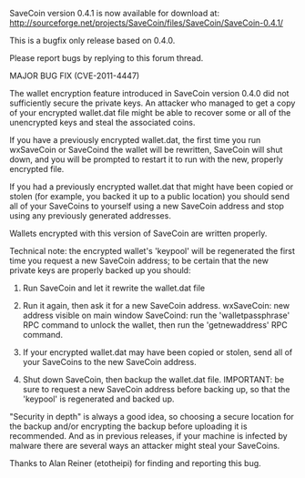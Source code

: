 SaveCoin version 0.4.1 is now available for download at:
http://sourceforge.net/projects/SaveCoin/files/SaveCoin/SaveCoin-0.4.1/

This is a bugfix only release based on 0.4.0.

Please report bugs by replying to this forum thread.

MAJOR BUG FIX  (CVE-2011-4447)

The wallet encryption feature introduced in SaveCoin version 0.4.0 did not sufficiently secure the private keys. An attacker who
managed to get a copy of your encrypted wallet.dat file might be able to recover some or all of the unencrypted keys and steal the
associated coins.

If you have a previously encrypted wallet.dat, the first time you run wxSaveCoin or SaveCoind the wallet will be rewritten, SaveCoin will
shut down, and you will be prompted to restart it to run with the new, properly encrypted file.

If you had a previously encrypted wallet.dat that might have been copied or stolen (for example, you backed it up to a public
location) you should send all of your SaveCoins to yourself using a new SaveCoin address and stop using any previously generated addresses.

Wallets encrypted with this version of SaveCoin are written properly.

Technical note: the encrypted wallet's 'keypool' will be regenerated the first time you request a new SaveCoin address; to be certain that the
new private keys are properly backed up you should:

1. Run SaveCoin and let it rewrite the wallet.dat file

2. Run it again, then ask it for a new SaveCoin address.
wxSaveCoin: new address visible on main window
SaveCoind: run the 'walletpassphrase' RPC command to unlock the wallet,  then run the 'getnewaddress' RPC command.

3. If your encrypted wallet.dat may have been copied or stolen, send all of your SaveCoins to the new SaveCoin address.

4. Shut down SaveCoin, then backup the wallet.dat file.
IMPORTANT: be sure to request a new SaveCoin address before backing up, so that the 'keypool' is regenerated and backed up.

"Security in depth" is always a good idea, so choosing a secure location for the backup and/or encrypting the backup before uploading it is recommended. And as in previous releases, if your machine is infected by malware there are several ways an attacker might steal your SaveCoins.

Thanks to Alan Reiner (etotheipi) for finding and reporting this bug.
